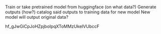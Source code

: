 
Train or take pretrained model from huggingface (on what data?)
Generate outputs (how?)
catalog said outputs to training data for new model
New model will output original data? 

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